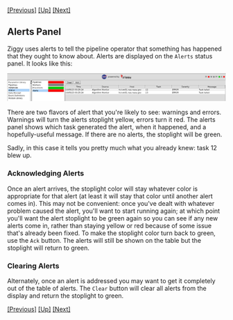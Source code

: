 <!-- -*-visual-line-*- -->

[[Previous]](monitoring.md)
[[Up]](ziggy-gui-troubleshooting.md)
[[Next]](display-logs.md)

## Alerts Panel

Ziggy uses alerts to tell the pipeline operator that something has happened that they ought to know about. Alerts are displayed on the `Alerts` status panel. It looks like this:

<img src="images/monitoring-alerts.png" style="width:32cm;"/>

There are two flavors of alert that you're likely to see: warnings and errors. Warnings will turn the alerts stoplight yellow, errors turn it red. The alerts panel shows which task generated the alert, when it happened, and a hopefully-useful message. If there are no alerts, the stoplight will be green.

Sadly, in this case it tells you pretty much what you already knew: task 12 blew up.

### Acknowledging Alerts

Once an alert arrives, the stoplight color will stay whatever color is appropriate for that alert (at least it will stay that color until another alert comes in). This may not be convenient: once you've dealt with whatever problem caused the alert, you'll want to start running again; at which point you'll want the alert stoplight to be green again so you can see if any new alerts come in, rather than staying yellow or red because of some issue that's already been fixed. To make the stoplight color turn back to green, use the `Ack` button. The alerts will still be shown on the table but the stoplight will return to green.

### Clearing Alerts

Alternately, once an alert is addressed you may want to get it completely out of the table of alerts. The `Clear` button will clear all alerts from the display and return the stoplight to green.

[[Previous]](monitoring.md)
[[Up]](ziggy-gui-troubleshooting.md)
[[Next]](display-logs.md)
